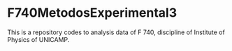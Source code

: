 # F740MetodosExperimental3
This is a repository codes to analysis data of F 740, discipline of Institute of Physics of UNICAMP. 
